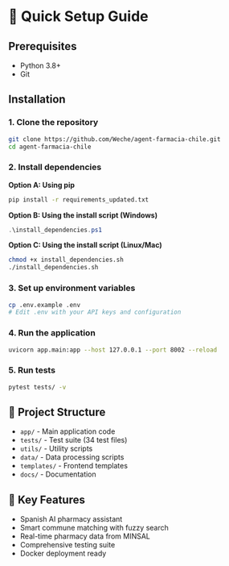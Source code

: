 # 🚀 Quick Setup Guide

## Prerequisites
- Python 3.8+
- Git

## Installation

### 1. Clone the repository
```bash
git clone https://github.com/Weche/agent-farmacia-chile.git
cd agent-farmacia-chile
```

### 2. Install dependencies

**Option A: Using pip**
```bash
pip install -r requirements_updated.txt
```

**Option B: Using the install script (Windows)**
```powershell
.\install_dependencies.ps1
```

**Option C: Using the install script (Linux/Mac)**
```bash
chmod +x install_dependencies.sh
./install_dependencies.sh
```

### 3. Set up environment variables
```bash
cp .env.example .env
# Edit .env with your API keys and configuration
```

### 4. Run the application
```bash
uvicorn app.main:app --host 127.0.0.1 --port 8002 --reload
```

### 5. Run tests
```bash
pytest tests/ -v
```

## 📁 Project Structure
- `app/` - Main application code
- `tests/` - Test suite (34 test files)
- `utils/` - Utility scripts
- `data/` - Data processing scripts
- `templates/` - Frontend templates
- `docs/` - Documentation

## 🔧 Key Features
- Spanish AI pharmacy assistant
- Smart commune matching with fuzzy search
- Real-time pharmacy data from MINSAL
- Comprehensive testing suite
- Docker deployment ready
